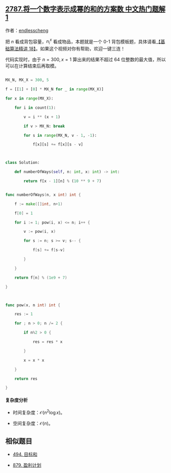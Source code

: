 ## [2787.将一个数字表示成幂的和的方案数 中文热门题解1](https://leetcode.cn/problems/ways-to-express-an-integer-as-sum-of-powers/solutions/100000/0-1-bei-bao-mo-ban-ti-by-endlesscheng-ap09)

作者：[endlesscheng](https://leetcode.cn/u/endlesscheng)

把 $n$ 看成背包容量，$n_i^x$ 看成物品，本题就是一个 0-1 背包模板题，具体请看[【基础算法精讲 18】](https://www.bilibili.com/video/BV16Y411v7Y6/)。如果这个视频对你有帮助，欢迎一键三连！

代码实现时，由于 $n=300,x=1$ 算出来的结果不超过 $64$ 位整数的最大值，所以可以在计算结束后再取模。

```py [sol-Python3]
MX_N, MX_X = 300, 5
f = [[1] + [0] * MX_N for _ in range(MX_X)]
for x in range(MX_X):
    for i in count(1):
        v = i ** (x + 1)
        if v > MX_N: break
        for s in range(MX_N, v - 1, -1):
            f[x][s] += f[x][s - v]

class Solution:
    def numberOfWays(self, n: int, x: int) -> int:
        return f[x - 1][n] % (10 ** 9 + 7)
```

```go [sol-Go]
func numberOfWays(n, x int) int {
	f := make([]int, n+1)
	f[0] = 1
	for i := 1; pow(i, x) <= n; i++ {
		v := pow(i, x)
		for s := n; s >= v; s-- {
			f[s] += f[s-v]
		}
	}
	return f[n] % (1e9 + 7)
}

func pow(x, n int) int {
	res := 1
	for ; n > 0; n /= 2 {
		if n%2 > 0 {
			res = res * x
		}
		x = x * x
	}
	return res
}
```

#### 复杂度分析

- 时间复杂度：$\mathcal{O}(n^2\log x)$。
- 空间复杂度：$\mathcal{O}(n)$。

## 相似题目

- [494. 目标和](https://leetcode.cn/problems/target-sum/)
- [879. 盈利计划](https://leetcode.cn/problems/profitable-schemes/)
